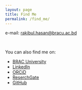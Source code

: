 ```yaml
---
layout: page
title: Find Me
permalink: /find_me/
---
```


e-mail: [rakibul.hasan@bracu.ac.bd](mailto:rakibul.hasan@bracu.ac.bd)

&nbsp;

You can also find me on:
* [BRAC University](https://www.bracu.ac.bd/about/people/md-rakibul-hasan)
* [LinkedIn](https://www.linkedin.com/in/rakibul-eeekuet/)
* [ORCiD](https://orcid.org/0000-0003-2565-5321)
* [ReserchGate](https://www.researchgate.net/profile/Md-Rakibul-Hasan-13)
* [GitHub](https://github.com/mrh-rakib)